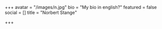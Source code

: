 +++
avatar = "/images/n.jpg"
bio = "My bio in english?"
featured = false
social = []
title = "Norbert Stange"

+++
